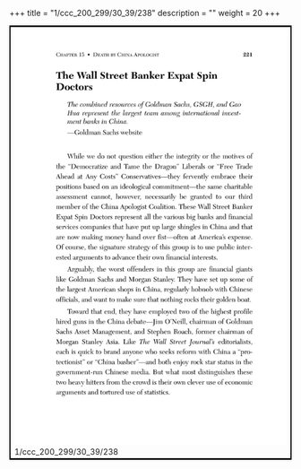 +++
title = "1/ccc_200_299/30_39/238"
description = ""
weight = 20
+++

<table style="border:2px solid black;max-width:800px;max-height:800px;" 
><tr><td><img class="center-fit-jpg"
src="/jpg_/out_jpg_dbc_238.jpg"  >1/ccc_200_299/30_39/238</img></td></tr></table>